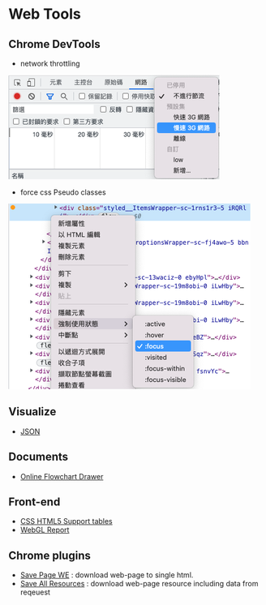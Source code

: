 # Web Tools

## Chrome DevTools

- network throttling

![network-throttling](./images/network-throttling.png)

- force css Pseudo classes

![Pseudo-classes](./images/Pseudo-classes.png)

## Visualize

- [JSON](https://jsoncrack.com/editor)

## Documents

- [Online Flowchart Drawer](https://mermaid-js.github.io/docs/mermaid-live-editor-beta)

## Front-end

- [CSS HTML5 Support tables](https://caniuse.com/)
- [WebGL Report](https://webglreport.com/)

## Chrome plugins
    
- [Save Page WE](https://chrome.google.com/webstore/detail/save-page-we/dhhpefjklgkmgeafimnjhojgjamoafof) : download web-page to single html.
- [Save All Resources](https://chrome.google.com/webstore/detail/save-all-resources/abpdnfjocnmdomablahdcfnoggeeiedb) : download web-page resource including data from reqeuest